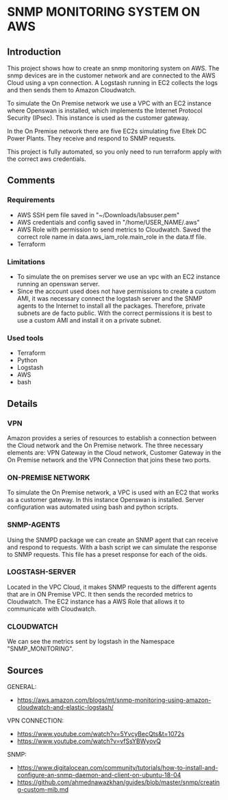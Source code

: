 # SNMP MONITORING SYSTEM ON AWS

## Introduction

This project shows how to create an snmp monitoring system on AWS. The snmp devices are in the customer network and are connected to the AWS Cloud using a vpn connection. A Logstash running in EC2 collects the logs and then sends them to Amazon Cloudwatch.

To simulate the On Premise network we use a VPC with an EC2 instance where Openswan is installed, which implements the Internet Protocol Security (IPsec). This instance is used as the customer gateway.

In the On Premise network there are five EC2s simulating five Eltek DC Power Plants. They receive and respond to SNMP requests.

This project is fully automated, so you only need to run terraform apply with the correct aws credentials.

## Comments

### Requirements
- AWS SSH pem file saved in "~/Downloads/labsuser.pem"
- AWS credentials and config saved in "/home/USER_NAME/.aws"
- AWS Role with permission to send metrics to Cloudwatch. Saved the correct role name in data.aws_iam_role.main_role in the data.tf file.
- Terraform

### Limitations
- To simulate the on premises server we use an vpc with an EC2 instance running an openswan server.
- Since the account used does not have permissions to create a custom AMI, it was necessary connect the logstash server and the SNMP agents to the Internet to install all the packages. Therefore, private subnets are de facto public. With the correct permissions it is best to use a custom AMI and install it on a private subnet.

### Used tools
- Terraform
- Python
- Logstash
- AWS
- bash

## Details

### VPN
Amazon provides a series of resources to establish a connection between the Cloud network and the On Premise network. The three necessary elements are: VPN Gateway in the Cloud network, Customer Gateway in the On Premise network and the VPN Connection that joins these two ports.

### ON-PREMISE NETWORK
To simulate the On Premise network, a VPC is used with an EC2 that works as a customer gateway. In this instance Openswan is installed. Server configuration was automated using bash and python scripts.

### SNMP-AGENTS
Using the SNMPD package we can create an SNMP agent that can receive and respond to requests. With a bash script we can simulate the response to SNMP requests. This file has a preset response for each of the oids.

### LOGSTASH-SERVER
Located in the VPC Cloud, it makes SNMP requests to the different agents that are in ON Premise VPC. It then sends the recorded metrics to Cloudwatch. The EC2 instance has a AWS Role that allows it to communicate with Cloudwatch.

### CLOUDWATCH
We can see the metrics sent by logstash in the Namespace "SNMP_MONITORING".

## Sources

GENERAL:
 - https://aws.amazon.com/blogs/mt/snmp-monitoring-using-amazon-cloudwatch-and-elastic-logstash/
 
VPN CONNECTION:
 - https://www.youtube.com/watch?v=5YvcyBecQts&t=1072s
 - https://www.youtube.com/watch?v=vfSsYBWyovQ

SNMP:
 - https://www.digitalocean.com/community/tutorials/how-to-install-and-configure-an-snmp-daemon-and-client-on-ubuntu-18-04
 - https://github.com/ahmednawazkhan/guides/blob/master/snmp/creating-custom-mib.md